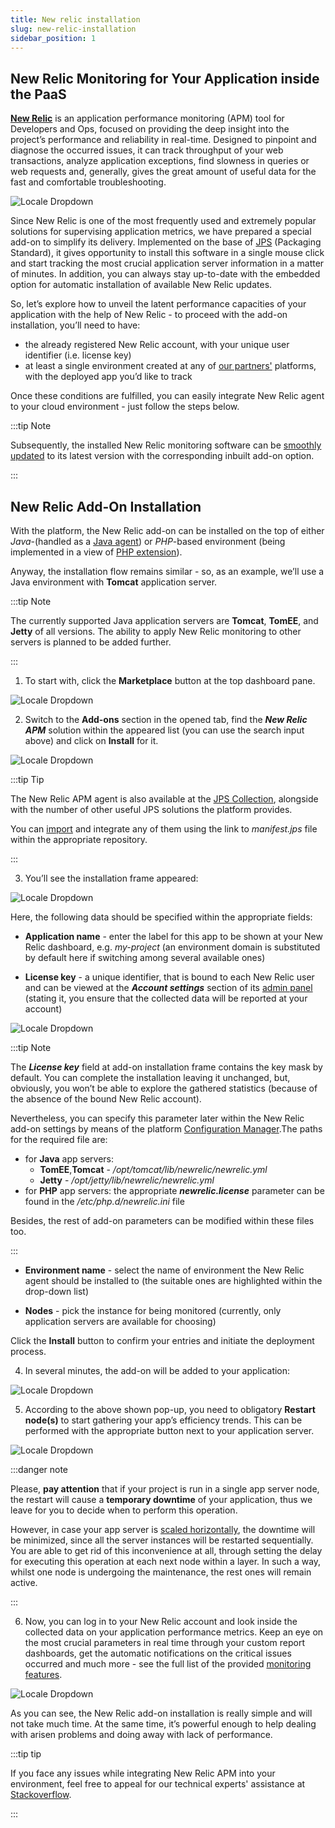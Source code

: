 ```yaml
---
title: New relic installation
slug: new-relic-installation
sidebar_position: 1
---
```


## New Relic Monitoring for Your Application inside the PaaS

[**New Relic**](https://newrelic.com/) is an application performance monitoring (APM) tool for Developers and Ops, focused on providing the deep insight into the project’s performance and reliability in real-time. Designed to pinpoint and diagnose the occurred issues, it can track throughput of your web transactions, analyze application exceptions, find slowness in queries or web requests and, generally, gives the great amount of useful data for the fast and comfortable troubleshooting.

<div style={{
    display:'flex',
    justifyContent: 'center',
    margin: '0 0 1rem 0'
}}>

![Locale Dropdown](./img/NewRelicInstallation/01-new-relic-monitoring-addon.png)

</div>

Since New Relic is one of the most frequently used and extremely popular solutions for supervising application metrics, we have prepared a special add-on to simplify its delivery. Implemented on the base of [JPS](/docs/Deployment%20Tools/Cloud%20Scripting%20&%20JPS/JPS%20Overview) (Packaging Standard), it gives opportunity to install this software in a single mouse click and start tracking the most crucial application server information in a matter of minutes. In addition, you can always stay up-to-date with the embedded option for automatic installation of available New Relic updates.

So, let’s explore how to unveil the latent performance capacities of your application with the help of New Relic - to proceed with the add-on installation, you’ll need to have:

- the already registered New Relic account, with your unique user identifier (i.e. license key)
- at least a single environment created at any of [our partners'](https://cloudmydc.com/) platforms, with the deployed app you’d like to track

Once these conditions are fulfilled, you can easily integrate New Relic agent to your cloud environment - just follow the steps below.

:::tip Note

Subsequently, the installed New Relic monitoring software can be [smoothly updated](/docs/ApplicationSetting/Monitoring%20With%20New%20Relic/New%20Relic%20Update) to its latest version with the corresponding inbuilt add-on option.

:::

## New Relic Add-On Installation

With the platform, the New Relic add-on can be installed on the top of either _Java_-(handled as a [Java agent](/docs/Java/Java%20Apps%20Specifications/Java%20Agent)) or _PHP_-based environment (being implemented in a view of [PHP extension](/docs/PHP/PHP%20Apps%20Specifications/PHP%20Extensions)).

Anyway, the installation flow remains similar - so, as an example, we’ll use a Java environment with **Tomcat** application server.

:::tip Note

The currently supported Java application servers are **Tomcat**, **TomEE**, and **Jetty** of all versions. The ability to apply New Relic monitoring to other servers is planned to be added further.

:::

1. To start with, click the **Marketplace** button at the top dashboard pane.

<div style={{
    display:'flex',
    justifyContent: 'center',
    margin: '0 0 1rem 0'
}}>

![Locale Dropdown](./img/NewRelicInstallation/02-paas-main-buttons.png)

</div>

2. Switch to the **Add-ons** section in the opened tab, find the **_New Relic APM_** solution within the appeared list (you can use the search input above) and click on **Install** for it.

<div style={{
    display:'flex',
    justifyContent: 'center',
    margin: '0 0 1rem 0'
}}>

![Locale Dropdown](./img/NewRelicInstallation/03-new-relic-add-on-package.png)

</div>

:::tip Tip

The New Relic APM agent is also available at the [JPS Collection](https://github.com/jelastic-jps), alongside with the number of other useful JPS solutions the platform provides.

You can [import](/docs/environment-management/environment-export-and-import/environment-import) and integrate any of them using the link to _manifest.jps_ file within the appropriate repository.

:::

3. You’ll see the installation frame appeared:

<div style={{
    display:'flex',
    justifyContent: 'center',
    margin: '0 0 1rem 0'
}}>

![Locale Dropdown](./img/NewRelicInstallation/04-new-relic-add-on-installation.png)

</div>

Here, the following data should be specified within the appropriate fields:

- **Application name** - enter the label for this app to be shown at your New Relic dashboard, e.g. _my-project_ (an environment domain is substituted by default here if switching among several available ones)

- **License key** - a unique identifier, that is bound to each New Relic user and can be viewed at the **_Account settings_** section of its [admin panel](/docs/application-setting/configuration-file-manager) (stating it, you ensure that the collected data will be reported at your account)

<div style={{
    display:'flex',
    justifyContent: 'center',
    margin: '0 0 1rem 0'
}}>

![Locale Dropdown](./img/NewRelicInstallation/05-new-relic-apm-admin-panel.png)

</div>

:::tip Note

The **_License key_** field at add-on installation frame contains the key mask by default. You can complete the installation leaving it unchanged, but, obviously, you won’t be able to explore the gathered statistics (because of the absence of the bound New Relic account).

Nevertheless, you can specify this parameter later within the New Relic add-on settings by means of the platform [Configuration Manager](/docs/Container/Container%20Configuration/Configuration%20Tools#configuration-file-manager).The paths for the required file are:

- for **Java** app servers:
  - **TomEE**,**Tomcat** - _/opt/tomcat/lib/newrelic/newrelic.yml_
  - **Jetty** - _/opt/jetty/lib/newrelic/newrelic.yml_
- for **PHP** app servers: the appropriate **_newrelic.license_** parameter can be found in the _/etc/php.d/newrelic.ini_ file

Besides, the rest of add-on parameters can be modified within these files too.

:::

- **Environment name** - select the name of environment the New Relic agent should be installed to (the suitable ones are highlighted within the drop-down list)

- **Nodes** - pick the instance for being monitored (currently, only application servers are available for choosing)

Click the **Install** button to confirm your entries and initiate the deployment process.

4. In several minutes, the add-on will be added to your application:

<div style={{
    display:'flex',
    justifyContent: 'center',
    margin: '0 0 1rem 0'
}}>

![Locale Dropdown](./img/NewRelicInstallation/06-new-relic-successfully-installed.png)

</div>

5. According to the above shown pop-up, you need to obligatory **Restart node(s)** to start gathering your app’s efficiency trends. This can be performed with the appropriate button next to your application server.

<div style={{
    display:'flex',
    justifyContent: 'center',
    margin: '0 0 1rem 0'
}}>

![Locale Dropdown](./img/NewRelicInstallation/07-restart-tomcat-server.png)

</div>

:::danger note

Please, **pay attention** that if your project is run in a single app server node, the restart will cause a **temporary downtime** of your application, thus we leave for you to decide when to perform this operation.

However, in case your app server is [scaled horizontally](/docs/ApplicationSetting/Scaling%20And%20Clustering/Horizontal%20Scaling), the downtime will be minimized, since all the server instances will be restarted sequentially. You are able to get rid of this inconvenience at all, through setting the delay for executing this operation at each next node within a layer. In such a way, whilst one node is undergoing the maintenance, the rest ones will remain active.

:::

6. Now, you can log in to your New Relic account and look inside the collected data on your application performance metrics. Keep an eye on the most crucial parameters in real time through your custom report dashboards, get the automatic notifications on the critical issues occurred and much more - see the full list of the provided [monitoring features](https://newrelic.com/platform/application-monitoring).

<div style={{
    display:'flex',
    justifyContent: 'center',
    margin: '0 0 1rem 0'
}}>

![Locale Dropdown](./img/NewRelicInstallation/08-monitoring-with-new-relic.png)

</div>

As you can see, the New Relic add-on installation is really simple and will not take much time. At the same time, it’s powerful enough to help dealing with arisen problems and doing away with lack of performance.

:::tip tip

If you face any issues while integrating New Relic APM into your environment, feel free to appeal for our technical experts' assistance at [Stackoverflow](https://stackoverflow.com/questions/tagged/jelastic).

:::
